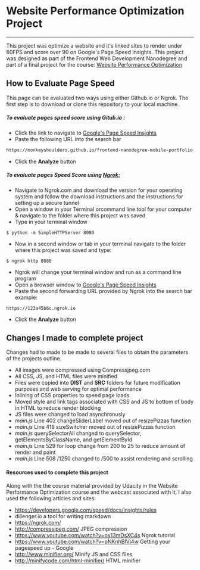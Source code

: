 # Website Performance Optimization Project
---

This project was optimize a website and it's linked sites to render under 60FPS and score over 90 on Google's Page Speed Insights. This project was designed as part of the Frontend Web Development Nanodegree and part of a final project for the course: [Website Performance Optimization](https://www.udacity.com/course/website-performance-optimization--ud884)

## How to Evaluate Page Speed
This page can be evaluated two ways using either Github.io or Ngrok. The first step is to download or clone this repository to your local machine.

##### To evaluate pages speed score using Gitub.io :

- Click the link to navigate to [Google's Page Speed Insights](https://developers.google.com/speed/pagespeed/insights/)
- Paste the following URL into the search bar
```sh
https://monkeyshoulders.github.io/frontend-nanodegree-mobile-portfolio-master/
```
- Click the **Analyze** button

##### To evaluate pages Speed Score using [Ngrok:](https://ngrok.com/)
- Navigate to Ngrok.com and download the version for your operating system and follow the download instructions and the instructions for setting up a secure tunnel
- Open a window in your Terminal orcommand line tool for your computer & navigate to the folder where this project was saved
- Type in your terminal window
```
$ python -m SimpleHTTPServer 8080
```
- Now in a second window or tab in your terminal navigate to the folder where this project was saved and type:
```
$ ngrok http 8080
```
- Ngrok will change your terminal window and run as a command line program
- Open a browser window to [Google's Page Speed Insights](https://developers.google.com/speed/pagespeed/insights/)
- Paste the second forwarding URL provided by Ngrok into the search bar
example:
```
https://123a45b6c.ngrok.io
```

- Click the **Analyze** button

## Changes I made to complete project ##

Changes had to made to be made to several files to obtain the parameters of the projects outline.

- All images were compressed using Compressjpeg.com
- All CSS, JS, and HTML files were minified
- Files were copied into **DIST** and **SRC** folders for future modification purposes and web serving for optimal performance
- Inlining of CSS properties to speed page loads
- Moved style and link tags associated with CSS and JS to bottom of body in HTML to reduce render blocking
- JS files were changed to load asynchronusly
- *main.js* Line 402 changeSliderLabel moved out of resizePizzas function
- *main.js* Line 419 sizeSwitcher moved out of resizePizzas function
- *main.js* querySelectorAll changed to querySelector, getElementsByClassName, and getElementById
- *main.js* Line 529 for loop change from 200 to 25 to reduce amount of render and paint
- *main.js* Line 508 /1250 changed to /500 to assist rendering and scrolling 

#### Resources used to complete this project ####

Along with the the course material provided by Udacity in the Website Performance Optimization course and the webcast associated with it, I also used the following articles and sites:

- https://developers.google.com/speed/docs/insights/rules
- dillenger.io a tool for writing markdown
- https://ngrok.com/
- http://compressjpeg.com/ JPEG compression
- https://www.youtube.com/watch?v=oy13mDsXC4s Ngrok tutorial
- https://www.youtube.com/watch?v=pNKnhBIVj4w Getting your pagespeed up - Google
- http://www.minifier.org/ Minify JS and CSS files
- http://minifycode.com/html-minifier/ HTML minifier
